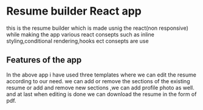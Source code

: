 # Resume builder React app
this is the resume builder which is made usnig the react(non responsive) while making the app various react consepts such as inline styling,conditional rendering,hooks ect consepts are use 

## Features of the app

In the above app i have used three templates where we can edit the resume according to our need. we can add or remove the sections of  the existing resume or add and remove  new sections ,we can add profile photo as well. and at last when editing is done we can download the resume in the form of pdf.








